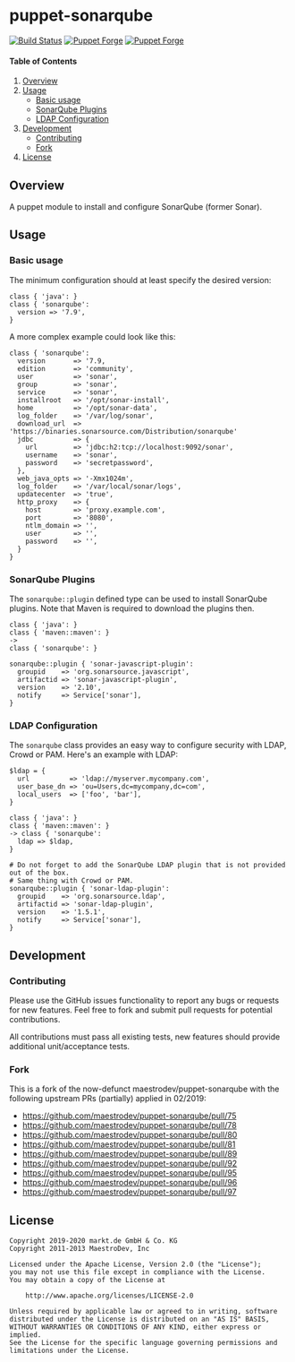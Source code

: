 # puppet-sonarqube

[![Build Status](https://travis-ci.org/markt-de/puppet-sonarqube.png?branch=master)](https://travis-ci.org/markt-de/puppet-sonarqube)
[![Puppet Forge](https://img.shields.io/puppetforge/v/fraenki/sonarqube.svg)](https://forge.puppetlabs.com/fraenki/sonarqube)
[![Puppet Forge](https://img.shields.io/puppetforge/f/fraenki/sonarqube.svg)](https://forge.puppetlabs.com/fraenki/sonarqube)

#### Table of Contents

1. [Overview](#overview)
2. [Usage](#usage)
    - [Basic usage](#basic-usage)
    - [SonarQube Plugins](#sonarqube-plugins)
    - [LDAP Configuration](#ldap-configuration)
3. [Development](#development)
    - [Contributing](#contributing)
    - [Fork](#fork)
4. [License](#license)

## Overview

A puppet module to install and configure SonarQube (former Sonar).

## Usage

### Basic usage

The minimum configuration should at least specify the desired version:

```puppet
class { 'java': }
class { 'sonarqube':
  version => '7.9',
}
```

A more complex example could look like this:

```puppet
class { 'sonarqube':
  version       => '7.9,
  edition       => 'community',
  user          => 'sonar',
  group         => 'sonar',
  service       => 'sonar',
  installroot   => '/opt/sonar-install',
  home          => '/opt/sonar-data',
  log_folder    => '/var/log/sonar',
  download_url  => 'https://binaries.sonarsource.com/Distribution/sonarqube'
  jdbc          => {
    url         => 'jdbc:h2:tcp://localhost:9092/sonar',
    username    => 'sonar',
    password    => 'secretpassword',
  },
  web_java_opts => '-Xmx1024m',
  log_folder    => '/var/local/sonar/logs',
  updatecenter  => 'true',
  http_proxy    => {
    host        => 'proxy.example.com',
    port        => '8080',
    ntlm_domain => '',
    user        => '',
    password    => '',
  }
}
```

### SonarQube Plugins

The `sonarqube::plugin` defined type can be used to install SonarQube plugins. Note that Maven is required to download the plugins then.

```puppet
class { 'java': }
class { 'maven::maven': }
->
class { 'sonarqube': }

sonarqube::plugin { 'sonar-javascript-plugin':
  groupid    => 'org.sonarsource.javascript',
  artifactid => 'sonar-javascript-plugin',
  version    => '2.10',
  notify     => Service['sonar'],
}
```

### LDAP Configuration

The `sonarqube` class provides an easy way to configure security with LDAP, Crowd or PAM. Here's an example with LDAP:

```puppet
$ldap = {
  url          => 'ldap://myserver.mycompany.com',
  user_base_dn => 'ou=Users,dc=mycompany,dc=com',
  local_users  => ['foo', 'bar'],
}

class { 'java': }
class { 'maven::maven': }
-> class { 'sonarqube':
  ldap => $ldap,
}

# Do not forget to add the SonarQube LDAP plugin that is not provided out of the box.
# Same thing with Crowd or PAM.
sonarqube::plugin { 'sonar-ldap-plugin':
  groupid    => 'org.sonarsource.ldap',
  artifactid => 'sonar-ldap-plugin',
  version    => '1.5.1',
  notify     => Service['sonar'],
}
```

## Development

### Contributing

Please use the GitHub issues functionality to report any bugs or requests for new features. Feel free to fork and submit pull requests for potential contributions.

All contributions must pass all existing tests, new features should provide additional unit/acceptance tests.

### Fork

This is a fork of the now-defunct maestrodev/puppet-sonarqube with the following upstream PRs (partially) applied in 02/2019:

* https://github.com/maestrodev/puppet-sonarqube/pull/75
* https://github.com/maestrodev/puppet-sonarqube/pull/78
* https://github.com/maestrodev/puppet-sonarqube/pull/80
* https://github.com/maestrodev/puppet-sonarqube/pull/81
* https://github.com/maestrodev/puppet-sonarqube/pull/89
* https://github.com/maestrodev/puppet-sonarqube/pull/92
* https://github.com/maestrodev/puppet-sonarqube/pull/95
* https://github.com/maestrodev/puppet-sonarqube/pull/96
* https://github.com/maestrodev/puppet-sonarqube/pull/97

## License

```
Copyright 2019-2020 markt.de GmbH & Co. KG
Copyright 2011-2013 MaestroDev, Inc

Licensed under the Apache License, Version 2.0 (the "License");
you may not use this file except in compliance with the License.
You may obtain a copy of the License at

    http://www.apache.org/licenses/LICENSE-2.0

Unless required by applicable law or agreed to in writing, software
distributed under the License is distributed on an "AS IS" BASIS,
WITHOUT WARRANTIES OR CONDITIONS OF ANY KIND, either express or implied.
See the License for the specific language governing permissions and
limitations under the License.
```
